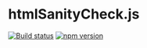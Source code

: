 # htmlSanityCheck.js

[![Build status](https://github.com/uniqueck/htmlSanityCheck.js/actions/workflows/ci.yaml/badge.svg?branch=main)](https://github.com/uniqueck/htmlSanityCheck.js/actions/workflows/ci.yaml)
[![npm version](http://img.shields.io/npm/v/htmlsanitycheck.svg)](https://www.npmjs.com/package/htmlsanitycheck)